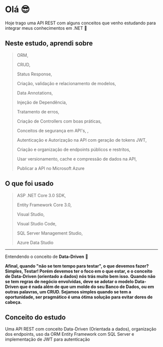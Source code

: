 # Olá 😎

Hoje trago uma API REST com alguns conceitos que venho estudando para integrar meus conhecimentos em .NET 🚀

## Neste estudo, aprendi sobre
> ORM,
> 
> CRUD,
> 
> Status Response,
> 
> Criação, validação e relacionamento de modelos,
> 
> Data Annotations,
> 
> Injeção de Dependência,
> 
> Tratamento de erros,
> 
> Criação de Controllers com boas práticas,
> 
> Conceitos de segurança em API's,
> ,
> 
> Autenticação e Autorização na API com geração de tokens JWT,
> 
> Criação e organização de endpoints públicos e restritos,
> 
> Usar versionamento, cache e compressão de dados na API,
> 
> Publicar a API no Microsoft Azure


## O que foi usado
> ASP .NET Core 3.0 SDK,
> 
> Entity Framework Core 3.0,
> 
> Visual Studio,
> 
> Visual Studio Code,
> 
> SQL Server Management Studio,
> 
> Azure Data Studio

---

Entendendo o conceito de **Data-Driven** 🤔

**Afinal, quando "não se tem tempo para testar", o que devemos fazer? Simples, Testar!
Porém devemos ter o foco em o que estar, e o conceito de Data-Driven (orientado a dados) nós trás muito bem isso. Quando não se tem regras de negócio envolvidas, deve se adotar o modelo Data-Driven que é nada além de que um molde do seu Banco de Dados, ou em outras palavras, um CRUD.
Sejamos simples quando se tem a oportunidade, ser pragmático é uma ótima solução para evitar dores de cabeça.**



## Conceito do estudo
 Uma API REST com conceito Data-Driven (Orientada a dados), organização dos endpoints, uso da ORM Entity Framework com SQL Server e implementação de JWT para autenticação
		

